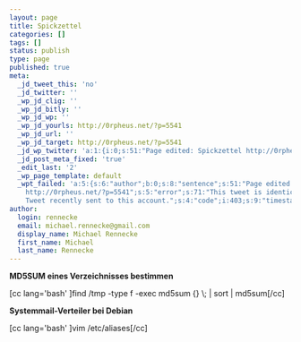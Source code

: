```yaml
---
layout: page
title: Spickzettel
categories: []
tags: []
status: publish
type: page
published: true
meta:
  _jd_tweet_this: 'no'
  _jd_twitter: ''
  _wp_jd_clig: ''
  _wp_jd_bitly: ''
  _wp_jd_wp: ''
  _wp_jd_yourls: http://0rpheus.net/?p=5541
  _wp_jd_url: ''
  _wp_jd_target: http://0rpheus.net/?p=5541
  _jd_wp_twitter: 'a:1:{i:0;s:51:"Page edited: Spickzettel http://0rpheus.net/?p=5541";}'
  _jd_post_meta_fixed: 'true'
  _edit_last: '2'
  _wp_page_template: default
  _wpt_failed: 'a:5:{s:6:"author";b:0;s:8:"sentence";s:51:"Page edited: Spickzettel
    http://0rpheus.net/?p=5541";s:5:"error";s:71:"This tweet is identical to another
    Tweet recently sent to this account.";s:4:"code";i:403;s:9:"timestamp";i:1378753792;}'
author:
  login: rennecke
  email: michael.rennecke@gmail.com
  display_name: Michael Rennecke
  first_name: Michael
  last_name: Rennecke
---
```

<p><strong>MD5SUM eines Verzeichnisses bestimmen</strong></p>
<p>[cc lang='bash' ]find /tmp -type f -exec md5sum {} \; | sort | md5sum[/cc]</p>
<p><strong>Systemmail-Verteiler bei Debian</strong></p>
<p>[cc lang='bash' ]vim /etc/aliases[/cc]</p>

